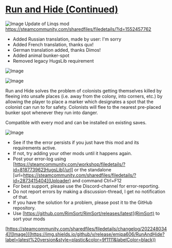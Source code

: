 # [Run and Hide (Continued)](https://steamcommunity.com/sharedfiles/filedetails/?id=2022480344)

![Image](https://i.imgur.com/buuPQel.png)
Update of Linqs mod
https://steamcommunity.com/sharedfiles/filedetails/?id=1552457762

- Added Russian translation, made by user: I'm sorry
- Added French translation, thanks qux!
- German translation added, thanks Dimos!
- Added animal bunker-spot
- Removed legacy HugsLib requirement

![Image](https://i.imgur.com/pufA0kM.png)
	
![Image](https://i.imgur.com/Z4GOv8H.png)

Run and Hide solves the problem of colonists getting themselves killed by fleeing into unsafe places (i.e. away from the colony, into corners, etc.) by allowing the player to place a marker which designates a spot that the colonist can run to for safety. Colonists will flee to the nearest pre-placed bunker spot whenever they run into danger.
	
Compatible with every mod and can be installed on existing saves.


![Image](https://i.imgur.com/PwoNOj4.png)


-  See if the the error persists if you just have this mod and its requirements active.
-  If not, try adding your other mods until it happens again.
-  Post your error-log using [https://steamcommunity.com/workshop/filedetails/?id=818773962]HugsLib[/url] or the standalone [url=https://steamcommunity.com/sharedfiles/filedetails/?id=2873415404](Uploader) and command Ctrl+F12
-  For best support, please use the Discord-channel for error-reporting.
-  Do not report errors by making a discussion-thread, I get no notification of that.
-  If you have the solution for a problem, please post it to the GitHub repository.
-  Use [https://github.com/RimSort/RimSort/releases/latest](RimSort) to sort your mods



[https://steamcommunity.com/sharedfiles/filedetails/changelog/2022480344]![Image]((https://img.shields.io/github/v/release/emipa606/RunAndHide?label=latest%20version&style=plastic&color=9f1111&labelColor=black))
